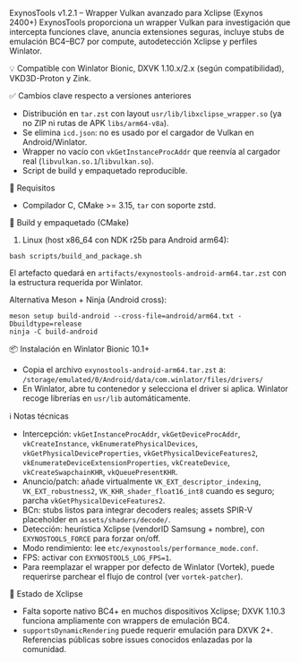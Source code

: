 ExynosTools v1.2.1 – Wrapper Vulkan avanzado para Xclipse (Exynos 2400+)
ExynosTools proporciona un wrapper Vulkan para investigación que intercepta funciones clave, anuncia extensiones seguras, incluye stubs de emulación BC4–BC7 por compute, autodetección Xclipse y perfiles Winlator.

💡 Compatible con Winlator Bionic, DXVK 1.10.x/2.x (según compatibilidad), VKD3D-Proton y Zink.

✅ Cambios clave respecto a versiones anteriores
- Distribución en `tar.zst` con layout `usr/lib/libxclipse_wrapper.so` (ya no ZIP ni rutas de APK `libs/arm64-v8a`).
- Se elimina `icd.json`: no es usado por el cargador de Vulkan en Android/Winlator.
- Wrapper no vacío con `vkGetInstanceProcAddr` que reenvía al cargador real (`libvulkan.so.1`/`libvulkan.so`).
- Script de build y empaquetado reproducible.

🔧 Requisitos
- Compilador C, CMake >= 3.15, `tar` con soporte zstd.

🚀 Build y empaquetado (CMake)
1) Linux (host x86_64 con NDK r25b para Android arm64):
```
bash scripts/build_and_package.sh
```
El artefacto quedará en `artifacts/exynostools-android-arm64.tar.zst` con la estructura requerida por Winlator.

Alternativa Meson + Ninja (Android cross):
```
meson setup build-android --cross-file=android/arm64.txt -Dbuildtype=release
ninja -C build-android
```

📦 Instalación en Winlator Bionic 10.1+
- Copia el archivo `exynostools-android-arm64.tar.zst` a:
  `/storage/emulated/0/Android/data/com.winlator/files/drivers/`
- En Winlator, abre tu contenedor y selecciona el driver si aplica. Winlator recoge librerías en `usr/lib` automáticamente.

ℹ️ Notas técnicas
- Intercepción: `vkGetInstanceProcAddr`, `vkGetDeviceProcAddr`, `vkCreateInstance`, `vkEnumeratePhysicalDevices`, `vkGetPhysicalDeviceProperties`, `vkGetPhysicalDeviceFeatures2`, `vkEnumerateDeviceExtensionProperties`, `vkCreateDevice`, `vkCreateSwapchainKHR`, `vkQueuePresentKHR`.
- Anuncio/patch: añade virtualmente `VK_EXT_descriptor_indexing`, `VK_EXT_robustness2`, `VK_KHR_shader_float16_int8` cuando es seguro; parcha `vkGetPhysicalDeviceFeatures2`.
- BCn: stubs listos para integrar decoders reales; assets SPIR-V placeholder en `assets/shaders/decode/`.
- Detección: heurística Xclipse (vendorID Samsung + nombre), con `EXYNOSTOOLS_FORCE` para forzar on/off.
- Modo rendimiento: lee `etc/exynostools/performance_mode.conf`.
- FPS: activar con `EXYNOSTOOLS_LOG_FPS=1`.
- Para reemplazar el wrapper por defecto de Winlator (Vortek), puede requerirse parchear el flujo de control (ver `vortek-patcher`).

🧩 Estado de Xclipse
- Falta soporte nativo BC4+ en muchos dispositivos Xclipse; DXVK 1.10.3 funciona ampliamente con wrappers de emulación BC4.
- `supportsDynamicRendering` puede requerir emulación para DXVK 2+. Referencias públicas sobre issues conocidos enlazadas por la comunidad.
